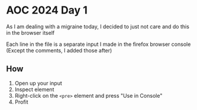 # AOC 2024 Day 1

As I am dealing with a migraine today, I decided to just not care and do this in the browser itself

Each line in the file is a separate input I made in the firefox browser console (Except the comments, I added those after)

## How

1. Open up your input
2. Inspect element
3. Right-click on the `<pre>` element and press "Use in Console"
4. Profit
